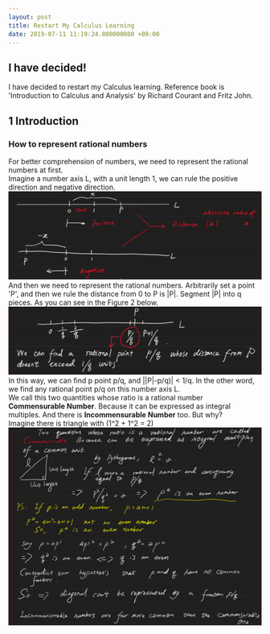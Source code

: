 ```yaml
---
layout: post
title: Restart My Calculus Learning
date: 2019-07-11 11:19:24.000000000 +09:00
---
```


## I have decided!

I have decided to restart my Calculus learning. Reference book is 'Introduction to Calculus and Analysis' by Richard Courant and Fritz John. <br>

## 1 Introduction 
### How to represent rational numbers
For better comprehension of numbers, we need to represent the rational numbers at first.<br>
Imagine a number axis L, with a unit length 1, we can rule the positive direction and negative direction.<br>
![figure1](/assets/1907/Snipaste_2019-07-11_13-14-13.png)
And then we need to represent the rational numbers. Arbitrarily set a point 'P', and then we rule the distance from 0 to P is |P|. Segment |P| into q pieces. As you can see in the Figure 2 below.<br>
![figure2](/assets/1907/Snipaste_2019-07-11_13-22-51.png) 
In this way, we can find p point p/q, and ||P|-p/q)| < 1/q. In the other word, we find any rational point p/q on this number axis L.<br>
We call this two quantities whose ratio is a rational number **Commensurable Number**. Because it can be expressed as integral multiples. And there is **Incommensurable Number** too. But why?<br>
Imagine there is triangle with (1^2 + 1^2 = 2)<br>
![figure3](/assets/1907/Snipaste_2019-07-11_13-45-30.png)
